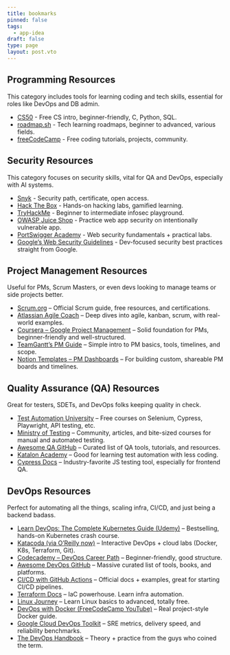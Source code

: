 ```yaml
---
title: bookmarks
pinned: false
tags:
  - app-idea
draft: false
type: page
layout: post.vto
---
```

## Programming Resources

This category includes tools for learning coding and tech skills, essential for roles like DevOps and DB admin.
- [CS50](https://www.edx.org/learn/computer-science/harvard-university-cs50-s-introduction-to-computer-science) - Free CS intro, beginner-friendly, C, Python, SQL.
- [roadmap.sh](https://www.roadmap.sh/) - Tech learning roadmaps, beginner to advanced, various fields.
- [freeCodeCamp](https://www.freecodecamp.org/) - Free coding tutorials, projects, community.
## Security Resources

This category focuses on security skills, vital for QA and DevOps, especially with AI systems.
- [Snyk](https://learn.snyk.io/learning-paths/security-for-developers/) - Security path, certificate, open access.
- [Hack The Box](https://www.hackthebox.com/) - Hands-on hacking labs, gamified learning.
- [TryHackMe](https://tryhackme.com/) - Beginner to intermediate infosec playground.
- [OWASP Juice Shop](https://owasp.org/www-project-juice-shop/) - Practice web app security on intentionally vulnerable app.
- [PortSwigger Academy](https://portswigger.net/web-security) - Web security fundamentals + practical labs.
- [Google’s Web Security Guidelines](https://web.dev/security/) - Dev-focused security best practices straight from Google.

## Project Management Resources

Useful for PMs, Scrum Masters, or even devs looking to manage teams or side projects better.

- [Scrum.org](https://www.scrum.org/) – Official Scrum guide, free resources, and certifications.
- [Atlassian Agile Coach](https://www.atlassian.com/agile) – Deep dives into agile, kanban, scrum, with real-world examples.
- [Coursera – Google Project Management](https://www.coursera.org/professional-certificates/google-project-management) – Solid foundation for PMs, beginner-friendly and well-structured.
- [TeamGantt’s PM Guide](https://www.teamgantt.com/guide-to-project-management) – Simple intro to PM basics, tools, timelines, and scope.
- [Notion Templates – PM Dashboards](https://www.notion.so/templates/project-management) – For building custom, shareable PM boards and timelines.

## Quality Assurance (QA) Resources

Great for testers, SDETs, and DevOps folks keeping quality in check.

- [Test Automation University](https://testautomationu.applitools.com/) – Free courses on Selenium, Cypress, Playwright, API testing, etc.
- [Ministry of Testing](https://www.ministryoftesting.com/) – Community, articles, and bite-sized courses for manual and automated testing.
- [Awesome QA GitHub](https://github.com/seriousran/awesome-qa) – Curated list of QA tools, tutorials, and resources.
- [Katalon Academy](https://academy.katalon.com/) – Good for learning test automation with less coding.
- [Cypress Docs](https://docs.cypress.io/) – Industry-favorite JS testing tool, especially for frontend QA.

## DevOps Resources

Perfect for automating all the things, scaling infra, CI/CD, and just being a backend badass.

- [Learn DevOps: The Complete Kubernetes Guide (Udemy)](https://www.udemy.com/course/learn-devops-kubernetes/) – Bestselling, hands-on Kubernetes crash course.
- [Katacoda (via O’Reilly now)](https://www.katacoda.com/) – Interactive DevOps + cloud labs (Docker, K8s, Terraform, Git).
- [Codecademy – DevOps Career Path](https://www.codecademy.com/learn/paths/devops) – Beginner-friendly, good structure.
- [Awesome DevOps GitHub](https://github.com/ligurio/awesome-devops) – Massive curated list of tools, books, and platforms.
- [CI/CD with GitHub Actions](https://docs.github.com/en/actions) – Official docs + examples, great for starting CI/CD pipelines.
- [Terraform Docs](https://developer.hashicorp.com/terraform/docs) – IaC powerhouse. Learn infra automation.
- [Linux Journey](https://linuxjourney.com/) – Learn Linux basics to advanced, totally free.
- [DevOps with Docker (FreeCodeCamp YouTube)](https://www.youtube.com/watch?v=9zUHg7xjIqQ) – Real project-style Docker guide.
- [Google Cloud DevOps Toolkit](https://cloud.google.com/devops) – SRE metrics, delivery speed, and reliability benchmarks.
- [The DevOps Handbook](https://itrevolution.com/product/the-devops-handbook/) – Theory + practice from the guys who coined the term.
